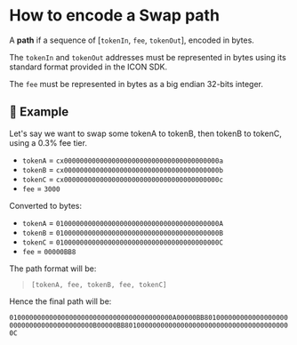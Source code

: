 # How to encode a Swap path

A **path** if a sequence of [`tokenIn`, `fee`, `tokenOut`], encoded in bytes.

The `tokenIn` and `tokenOut` addresses must be represented in bytes using its standard format provided in the ICON SDK.

The `fee` must be represented in bytes as a big endian 32-bits integer.

## 🧪 Example

Let's say we want to swap some tokenA to tokenB, then tokenB to tokenC, using a 0.3% fee tier.

- `tokenA` = `cx000000000000000000000000000000000000000a`
- `tokenB` = `cx000000000000000000000000000000000000000b`
- `tokenC` = `cx000000000000000000000000000000000000000c`
- `fee` = `3000`

Converted to bytes:

- `tokenA` = `01000000000000000000000000000000000000000A`
- `tokenB` = `01000000000000000000000000000000000000000B`
- `tokenC` = `01000000000000000000000000000000000000000C`
- `fee` = `00000BB8`

The path format will be: 

> `[tokenA, fee, tokenB, fee, tokenC]`

Hence the final path will be:

`01000000000000000000000000000000000000000A00000BB801000000000000000000000000000000000000000B00000BB801000000000000000000000000000000000000000C`